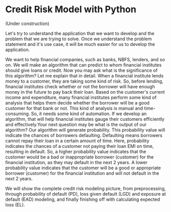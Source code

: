 # Credit Risk Model with Python

(Under construction) 

Let's try to understand the application that we want to develop and the problem that we are trying to solve. Once we understand the problem statement and it's use case, it will be much easier for us to develop the application.

We want to help financial companies, such as banks, NBFS, lenders, and so on. We will make an algorithm that can predict to whom financial institutes should give loans or credit. Now you may ask what is the significance of this algorithm? Let me explain that in detail. When a financial institute lends money to a customer, they are taking some kind of risk. So, before lending, financial institutes check whether or not the borrower will have enough money in the future to pay back their loan. Based on the customer's current income and expenditure, many financial institutes perform some kind of analysis that helps them decide whether the borrower will be a good customer for that bank or not. This kind of analysis is manual and time-consuming. So, it needs some kind of automation. If we develop an algorithm, that will help financial institutes gauge their customers efficiently and effectively.Your next question may be what is the output of our algorithm? Our algorithm will generate probability. This probability value will indicate the chances of borrowers defaulting. Defaulting means borrowers cannot repay their loan in a certain amount of time. Here, probability indicates the chances of a customer not paying their loan EMI on time, resulting in default. So, a higher probability value indicates that the customer would be a bad or inappropriate borrower (customer) for the financial institution, as they may default in the next 2 years. A lower probability value indicates that the customer will be a good or appropriate borrower (customer) for the financial institution and will not default in the next 2 years.

We will show the complete credit risk modeling picture, from preprocessing, through probability of default (PD), loss given default (LGD) and exposure at default (EAD) modeling, and finally finishing off with calculating expected loss (EL).

